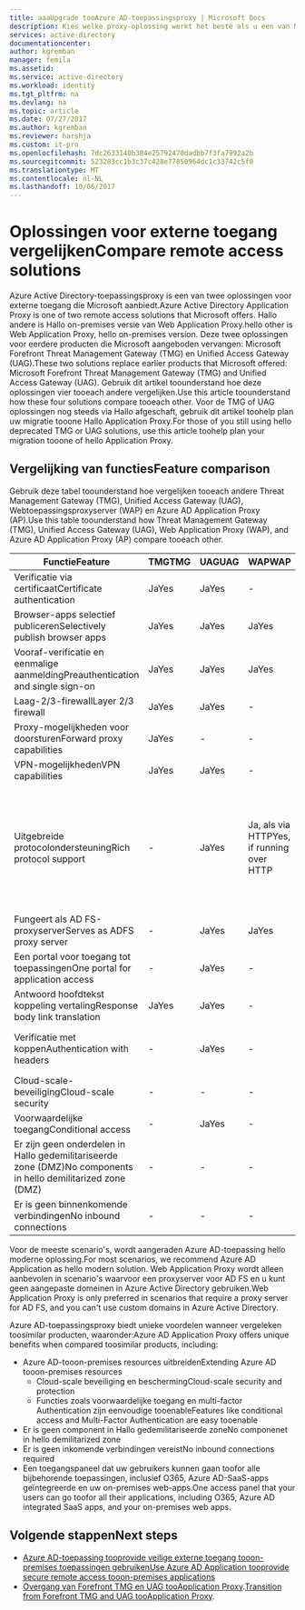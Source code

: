 ```yaml
---
title: aaaUpgrade tooAzure AD-toepassingsproxy | Microsoft Docs
description: Kies welke proxy-oplossing werkt het beste als u een van Microsoft Forefront of Unified Access-Gateway upgrade uitvoert.
services: active-directory
documentationcenter: 
author: kgremban
manager: femila
ms.assetid: 
ms.service: active-directory
ms.workload: identity
ms.tgt_pltfrm: na
ms.devlang: na
ms.topic: article
ms.date: 07/27/2017
ms.author: kgremban
ms.reviewer: harshja
ms.custom: it-pro
ms.openlocfilehash: 7dc2633140b384e25792470dadbb7f3fa7992a2b
ms.sourcegitcommit: 523283cc1b3c37c428e77850964dc1c33742c5f0
ms.translationtype: MT
ms.contentlocale: nl-NL
ms.lasthandoff: 10/06/2017
---
```

# <a name="compare-remote-access-solutions"></a><span data-ttu-id="49916-103">Oplossingen voor externe toegang vergelijken</span><span class="sxs-lookup"><span data-stu-id="49916-103">Compare remote access solutions</span></span>

<span data-ttu-id="49916-104">Azure Active Directory-toepassingsproxy is een van twee oplossingen voor externe toegang die Microsoft aanbiedt.</span><span class="sxs-lookup"><span data-stu-id="49916-104">Azure Active Directory Application Proxy is one of two remote access solutions that Microsoft offers.</span></span> <span data-ttu-id="49916-105">Hallo andere is Hallo on-premises versie van Web Application Proxy.</span><span class="sxs-lookup"><span data-stu-id="49916-105">hello other is Web Application Proxy, hello on-premises version.</span></span> <span data-ttu-id="49916-106">Deze twee oplossingen voor eerdere producten die Microsoft aangeboden vervangen: Microsoft Forefront Threat Management Gateway (TMG) en Unified Access Gateway (UAG).</span><span class="sxs-lookup"><span data-stu-id="49916-106">These two solutions replace earlier products that Microsoft offered: Microsoft Forefront Threat Management Gateway (TMG) and Unified Access Gateway (UAG).</span></span> <span data-ttu-id="49916-107">Gebruik dit artikel toounderstand hoe deze oplossingen vier tooeach andere vergelijken.</span><span class="sxs-lookup"><span data-stu-id="49916-107">Use this article toounderstand how these four solutions compare tooeach other.</span></span> <span data-ttu-id="49916-108">Voor de TMG of UAG oplossingen nog steeds via Hallo afgeschaft, gebruik dit artikel toohelp plan uw migratie tooone Hallo Application Proxy.</span><span class="sxs-lookup"><span data-stu-id="49916-108">For those of you still using hello deprecated TMG or UAG solutions, use this article toohelp plan your migration tooone of hello Application Proxy.</span></span> 


## <a name="feature-comparison"></a><span data-ttu-id="49916-109">Vergelijking van functies</span><span class="sxs-lookup"><span data-stu-id="49916-109">Feature comparison</span></span>

<span data-ttu-id="49916-110">Gebruik deze tabel toounderstand hoe vergelijken tooeach andere Threat Management Gateway (TMG), Unified Access Gateway (UAG), Webtoepassingsproxyserver (WAP) en Azure AD Application Proxy (AP).</span><span class="sxs-lookup"><span data-stu-id="49916-110">Use this table toounderstand how Threat Management Gateway (TMG), Unified Access Gateway (UAG), Web Application Proxy (WAP), and Azure AD Application Proxy (AP) compare tooeach other.</span></span>

| <span data-ttu-id="49916-111">Functie</span><span class="sxs-lookup"><span data-stu-id="49916-111">Feature</span></span> | <span data-ttu-id="49916-112">TMG</span><span class="sxs-lookup"><span data-stu-id="49916-112">TMG</span></span> | <span data-ttu-id="49916-113">UAG</span><span class="sxs-lookup"><span data-stu-id="49916-113">UAG</span></span> | <span data-ttu-id="49916-114">WAP</span><span class="sxs-lookup"><span data-stu-id="49916-114">WAP</span></span> | <span data-ttu-id="49916-115">AP</span><span class="sxs-lookup"><span data-stu-id="49916-115">AP</span></span> |
| ------- | --- | --- | --- | --- |
| <span data-ttu-id="49916-116">Verificatie via certificaat</span><span class="sxs-lookup"><span data-stu-id="49916-116">Certificate authentication</span></span> | <span data-ttu-id="49916-117">Ja</span><span class="sxs-lookup"><span data-stu-id="49916-117">Yes</span></span> | <span data-ttu-id="49916-118">Ja</span><span class="sxs-lookup"><span data-stu-id="49916-118">Yes</span></span> | - | - |
| <span data-ttu-id="49916-119">Browser-apps selectief publiceren</span><span class="sxs-lookup"><span data-stu-id="49916-119">Selectively publish browser apps</span></span> | <span data-ttu-id="49916-120">Ja</span><span class="sxs-lookup"><span data-stu-id="49916-120">Yes</span></span> | <span data-ttu-id="49916-121">Ja</span><span class="sxs-lookup"><span data-stu-id="49916-121">Yes</span></span> | <span data-ttu-id="49916-122">Ja</span><span class="sxs-lookup"><span data-stu-id="49916-122">Yes</span></span> | <span data-ttu-id="49916-123">Ja</span><span class="sxs-lookup"><span data-stu-id="49916-123">Yes</span></span> |
| <span data-ttu-id="49916-124">Vooraf-verificatie en eenmalige aanmelding</span><span class="sxs-lookup"><span data-stu-id="49916-124">Preauthentication and single sign-on</span></span> | <span data-ttu-id="49916-125">Ja</span><span class="sxs-lookup"><span data-stu-id="49916-125">Yes</span></span> | <span data-ttu-id="49916-126">Ja</span><span class="sxs-lookup"><span data-stu-id="49916-126">Yes</span></span> | <span data-ttu-id="49916-127">Ja</span><span class="sxs-lookup"><span data-stu-id="49916-127">Yes</span></span> | <span data-ttu-id="49916-128">Ja</span><span class="sxs-lookup"><span data-stu-id="49916-128">Yes</span></span> | 
| <span data-ttu-id="49916-129">Laag-2/3-firewall</span><span class="sxs-lookup"><span data-stu-id="49916-129">Layer 2/3 firewall</span></span> | <span data-ttu-id="49916-130">Ja</span><span class="sxs-lookup"><span data-stu-id="49916-130">Yes</span></span> | <span data-ttu-id="49916-131">Ja</span><span class="sxs-lookup"><span data-stu-id="49916-131">Yes</span></span> | - | - |
| <span data-ttu-id="49916-132">Proxy-mogelijkheden voor doorsturen</span><span class="sxs-lookup"><span data-stu-id="49916-132">Forward proxy capabilities</span></span> | <span data-ttu-id="49916-133">Ja</span><span class="sxs-lookup"><span data-stu-id="49916-133">Yes</span></span> | - | - | - |
| <span data-ttu-id="49916-134">VPN-mogelijkheden</span><span class="sxs-lookup"><span data-stu-id="49916-134">VPN capabilities</span></span> | <span data-ttu-id="49916-135">Ja</span><span class="sxs-lookup"><span data-stu-id="49916-135">Yes</span></span> | <span data-ttu-id="49916-136">Ja</span><span class="sxs-lookup"><span data-stu-id="49916-136">Yes</span></span> | - | - |
| <span data-ttu-id="49916-137">Uitgebreide protocolondersteuning</span><span class="sxs-lookup"><span data-stu-id="49916-137">Rich protocol support</span></span> | - | <span data-ttu-id="49916-138">Ja</span><span class="sxs-lookup"><span data-stu-id="49916-138">Yes</span></span> | <span data-ttu-id="49916-139">Ja, als via HTTP</span><span class="sxs-lookup"><span data-stu-id="49916-139">Yes, if running over HTTP</span></span> | <span data-ttu-id="49916-140">Ja, als via HTTP of via Extern bureaublad-Gateway</span><span class="sxs-lookup"><span data-stu-id="49916-140">Yes, if running over HTTP or through Remote Desktop Gateway</span></span> |
| <span data-ttu-id="49916-141">Fungeert als AD FS-proxyserver</span><span class="sxs-lookup"><span data-stu-id="49916-141">Serves as ADFS proxy server</span></span> | - | <span data-ttu-id="49916-142">Ja</span><span class="sxs-lookup"><span data-stu-id="49916-142">Yes</span></span> | <span data-ttu-id="49916-143">Ja</span><span class="sxs-lookup"><span data-stu-id="49916-143">Yes</span></span> | - |
| <span data-ttu-id="49916-144">Een portal voor toegang tot toepassingen</span><span class="sxs-lookup"><span data-stu-id="49916-144">One portal for application access</span></span> | - | <span data-ttu-id="49916-145">Ja</span><span class="sxs-lookup"><span data-stu-id="49916-145">Yes</span></span> | - | <span data-ttu-id="49916-146">Ja</span><span class="sxs-lookup"><span data-stu-id="49916-146">Yes</span></span> |
| <span data-ttu-id="49916-147">Antwoord hoofdtekst koppeling vertaling</span><span class="sxs-lookup"><span data-stu-id="49916-147">Response body link translation</span></span> | <span data-ttu-id="49916-148">Ja</span><span class="sxs-lookup"><span data-stu-id="49916-148">Yes</span></span> | <span data-ttu-id="49916-149">Ja</span><span class="sxs-lookup"><span data-stu-id="49916-149">Yes</span></span> | - | <span data-ttu-id="49916-150">Ja</span><span class="sxs-lookup"><span data-stu-id="49916-150">Yes</span></span> | 
| <span data-ttu-id="49916-151">Verificatie met koppen</span><span class="sxs-lookup"><span data-stu-id="49916-151">Authentication with headers</span></span> | - | <span data-ttu-id="49916-152">Ja</span><span class="sxs-lookup"><span data-stu-id="49916-152">Yes</span></span> | - | <span data-ttu-id="49916-153">Ja, met PingAccess</span><span class="sxs-lookup"><span data-stu-id="49916-153">Yes, with PingAccess</span></span> | 
| <span data-ttu-id="49916-154">Cloud-scale-beveiliging</span><span class="sxs-lookup"><span data-stu-id="49916-154">Cloud-scale security</span></span> | - | - | - | <span data-ttu-id="49916-155">Ja</span><span class="sxs-lookup"><span data-stu-id="49916-155">Yes</span></span> | 
| <span data-ttu-id="49916-156">Voorwaardelijke toegang</span><span class="sxs-lookup"><span data-stu-id="49916-156">Conditional access</span></span> | - | <span data-ttu-id="49916-157">Ja</span><span class="sxs-lookup"><span data-stu-id="49916-157">Yes</span></span> | - | <span data-ttu-id="49916-158">Ja</span><span class="sxs-lookup"><span data-stu-id="49916-158">Yes</span></span> |
| <span data-ttu-id="49916-159">Er zijn geen onderdelen in Hallo gedemilitariseerde zone (DMZ)</span><span class="sxs-lookup"><span data-stu-id="49916-159">No components in hello demilitarized zone (DMZ)</span></span> | - | - | - | <span data-ttu-id="49916-160">Ja</span><span class="sxs-lookup"><span data-stu-id="49916-160">Yes</span></span> |
| <span data-ttu-id="49916-161">Er is geen binnenkomende verbindingen</span><span class="sxs-lookup"><span data-stu-id="49916-161">No inbound connections</span></span> | - | - | - | <span data-ttu-id="49916-162">Ja</span><span class="sxs-lookup"><span data-stu-id="49916-162">Yes</span></span> |

<span data-ttu-id="49916-163">Voor de meeste scenario's, wordt aangeraden Azure AD-toepassing hello moderne oplossing.</span><span class="sxs-lookup"><span data-stu-id="49916-163">For most scenarios, we recommend Azure AD Application as hello modern solution.</span></span> <span data-ttu-id="49916-164">Web Application Proxy wordt alleen aanbevolen in scenario's waarvoor een proxyserver voor AD FS en u kunt geen aangepaste domeinen in Azure Active Directory gebruiken.</span><span class="sxs-lookup"><span data-stu-id="49916-164">Web Application Proxy is only preferred in scenarios that require a proxy server for AD FS, and you can't use custom domains in Azure Active Directory.</span></span> 

<span data-ttu-id="49916-165">Azure AD-toepassingsproxy biedt unieke voordelen wanneer vergeleken toosimilar producten, waaronder:</span><span class="sxs-lookup"><span data-stu-id="49916-165">Azure AD Application Proxy offers unique benefits when compared toosimilar products, including:</span></span>

- <span data-ttu-id="49916-166">Azure AD-tooon-premises resources uitbreiden</span><span class="sxs-lookup"><span data-stu-id="49916-166">Extending Azure AD tooon-premises resources</span></span>
   - <span data-ttu-id="49916-167">Cloud-scale beveiliging en bescherming</span><span class="sxs-lookup"><span data-stu-id="49916-167">Cloud-scale security and protection</span></span>
   - <span data-ttu-id="49916-168">Functies zoals voorwaardelijke toegang en multi-factor Authentication zijn eenvoudige tooenable</span><span class="sxs-lookup"><span data-stu-id="49916-168">Features like conditional access and Multi-Factor Authentication are easy tooenable</span></span>
- <span data-ttu-id="49916-169">Er is geen component in Hallo gedemilitariseerde zone</span><span class="sxs-lookup"><span data-stu-id="49916-169">No componenet in hello demilitarized zone</span></span>
- <span data-ttu-id="49916-170">Er is geen inkomende verbindingen vereist</span><span class="sxs-lookup"><span data-stu-id="49916-170">No inbound connections required</span></span>
- <span data-ttu-id="49916-171">Een toegangspaneel dat uw gebruikers kunnen gaan toofor alle bijbehorende toepassingen, inclusief O365, Azure AD-SaaS-apps geïntegreerde en uw on-premises web-apps.</span><span class="sxs-lookup"><span data-stu-id="49916-171">One access panel that your users can go toofor all their applications, including O365, Azure AD integrated SaaS apps, and your on-premises web apps.</span></span> 


## <a name="next-steps"></a><span data-ttu-id="49916-172">Volgende stappen</span><span class="sxs-lookup"><span data-stu-id="49916-172">Next steps</span></span>

- [<span data-ttu-id="49916-173">Azure AD-toepassing tooprovide veilige externe toegang tooon-premises toepassingen gebruiken</span><span class="sxs-lookup"><span data-stu-id="49916-173">Use Azure AD Application tooprovide secure remote access tooon-premises applications</span></span>](active-directory-application-proxy-get-started.md)
- <span data-ttu-id="49916-174">[Overgang van Forefront TMG en UAG tooApplication Proxy](https://blogs.technet.microsoft.com/isablog/2015/06/30/modernizing-microsoft-application-access-with-web-application-proxy-and-azure-active-directory-application-proxy/).</span><span class="sxs-lookup"><span data-stu-id="49916-174">[Transition from Forefront TMG and UAG tooApplication Proxy](https://blogs.technet.microsoft.com/isablog/2015/06/30/modernizing-microsoft-application-access-with-web-application-proxy-and-azure-active-directory-application-proxy/).</span></span>
